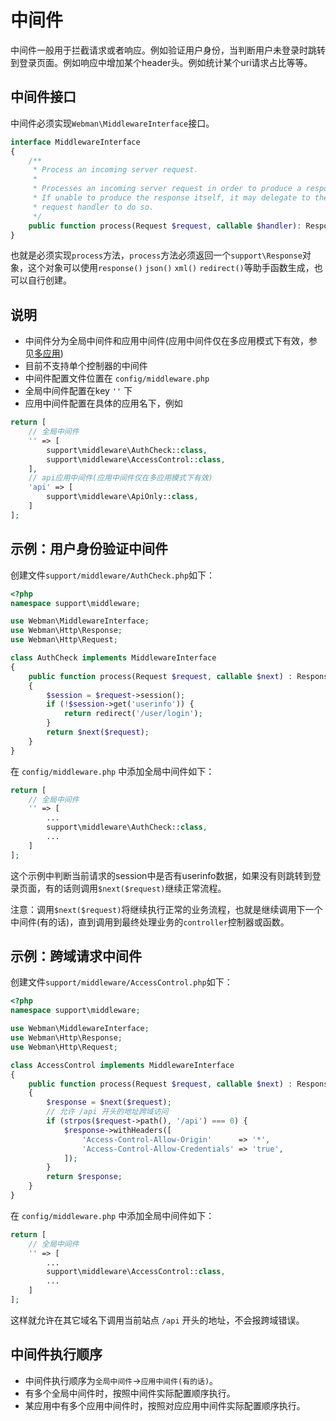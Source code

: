 # 中间件
中间件一般用于拦截请求或者响应。例如验证用户身份，当判断用户未登录时跳转到登录页面。例如响应中增加某个header头。例如统计某个uri请求占比等等。

## 中间件接口
中间件必须实现`Webman\MiddlewareInterface`接口。
```php
interface MiddlewareInterface
{
    /**
     * Process an incoming server request.
     *
     * Processes an incoming server request in order to produce a response.
     * If unable to produce the response itself, it may delegate to the provided
     * request handler to do so.
     */
    public function process(Request $request, callable $handler): Response;
}
```
也就是必须实现`process`方法，`process`方法必须返回一个`support\Response`对象，这个对象可以使用`response()` `json()` `xml()` `redirect()`等助手函数生成，也可以自行创建。

## 说明
  

 - 中间件分为全局中间件和应用中间件(应用中间件仅在多应用模式下有效，参见[多应用](multiapp.md))
 - 目前不支持单个控制器的中间件
 - 中间件配置文件位置在 `config/middleware.php`
 - 全局中间件配置在key `''` 下
 - 应用中间件配置在具体的应用名下，例如
```php
return [
    // 全局中间件
    '' => [
        support\middleware\AuthCheck::class,
        support\middleware\AccessControl::class,
    ],
    // api应用中间件(应用中间件仅在多应用模式下有效)
    'api' => [
        support\middleware\ApiOnly::class,
    ]
];
```
 
## 示例：用户身份验证中间件
创建文件`support/middleware/AuthCheck.php`如下：
```php
<?php
namespace support\middleware;

use Webman\MiddlewareInterface;
use Webman\Http\Response;
use Webman\Http\Request;

class AuthCheck implements MiddlewareInterface
{
    public function process(Request $request, callable $next) : Response
    {
        $session = $request->session();
        if (!$session->get('userinfo')) {
            return redirect('/user/login');
        }
        return $next($request);
    }
}
```

在 `config/middleware.php` 中添加全局中间件如下：
```php
return [
    // 全局中间件
    '' => [
        ...
        support\middleware\AuthCheck::class,
        ...
    ]
];
```

这个示例中判断当前请求的session中是否有userinfo数据，如果没有则跳转到登录页面，有的话则调用`$next($request)`继续正常流程。

注意：调用`$next($request)`将继续执行正常的业务流程，也就是继续调用下一个中间件(有的话)，直到调用到最终处理业务的`controller`控制器或函数。

## 示例：跨域请求中间件
创建文件`support/middleware/AccessControl.php`如下：
```php
<?php
namespace support\middleware;

use Webman\MiddlewareInterface;
use Webman\Http\Response;
use Webman\Http\Request;

class AccessControl implements MiddlewareInterface
{
    public function process(Request $request, callable $next) : Response
    {
        $response = $next($request);
        // 允许 /api 开头的地址跨域访问
        if (strpos($request->path(), '/api') === 0) {
            $response->withHeaders([
                'Access-Control-Allow-Origin'      => '*',
                'Access-Control-Allow-Credentials' => 'true',
            ]);
        }
        return $response;
    }
}
```

在 `config/middleware.php` 中添加全局中间件如下：
```php
return [
    // 全局中间件
    '' => [
        ...
        support\middleware\AccessControl::class,
        ...
    ]
];
```

这样就允许在其它域名下调用当前站点 `/api` 开头的地址，不会报跨域错误。

## 中间件执行顺序
 - 中间件执行顺序为`全局中间件`->`应用中间件(有的话)`。
 - 有多个全局中间件时，按照中间件实际配置顺序执行。
 - 某应用中有多个应用中间件时，按照对应应用中间件实际配置顺序执行。
